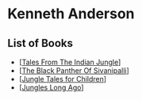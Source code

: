# Kenneth Anderson

## List of Books
* [[Tales From The Indian Jungle]]
* [[The Black Panther Of Sivanipalli]]
* [[Jungle Tales for Children]]
* [[Jungles Long Ago]]



[//begin]: # "Autogenerated link references for markdown compatibility"
[Tales From The Indian Jungle]: <Tales From The Indian Jungle.md> "Tales From The Indian Jungle"
[The Black Panther Of Sivanipalli]: <The Black Panther Of Sivanipalli.md> "The Black Panther Of Sivanipalli"
[Jungle Tales for Children]: <Jungle Tales for Children.md> "Jungle Tales for Children"
[Jungles Long Ago]: <Jungles Long Ago.md> "Jungles Long Ago"
[//end]: # "Autogenerated link references"